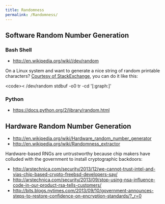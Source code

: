 ```yaml
---
title: Randomness
permalink: /Randomness/
---
```


Software Random Number Generation
---------------------------------

### Bash Shell

-   <http://en.wikipedia.org/wiki//dev/random>

On a Linux system and want to generate a nice string of random printable characters? [Courtesy of StackExchange](http://unix.stackexchange.com/questions/114878/reading-from-dev-random-does-not-produce-any-data), you can do it like this:

&lt;code&gt;&lt; /dev/random stdbuf -o0 tr -cd '\[:graph:\]'</code>

### Python

-   <https://docs.python.org/2/library/random.html>

Hardware Random Number Generation
---------------------------------

-   <http://en.wikipedia.org/wiki/Hardware_random_number_generator>
-   <http://en.wikipedia.org/wiki/Randomness_extractor>

Hardware-based RNGs are untrustworthy because chip makers have colluded with the government to install cryptographic backdoors:

-   <http://arstechnica.com/security/2013/12/we-cannot-trust-intel-and-vias-chip-based-crypto-freebsd-developers-say/>
-   <http://arstechnica.com/security/2013/09/stop-using-nsa-influence-code-in-our-product-rsa-tells-customers/>
-   <http://bits.blogs.nytimes.com/2013/09/10/government-announces-steps-to-restore-confidence-on-encryption-standards/?_r=0>
